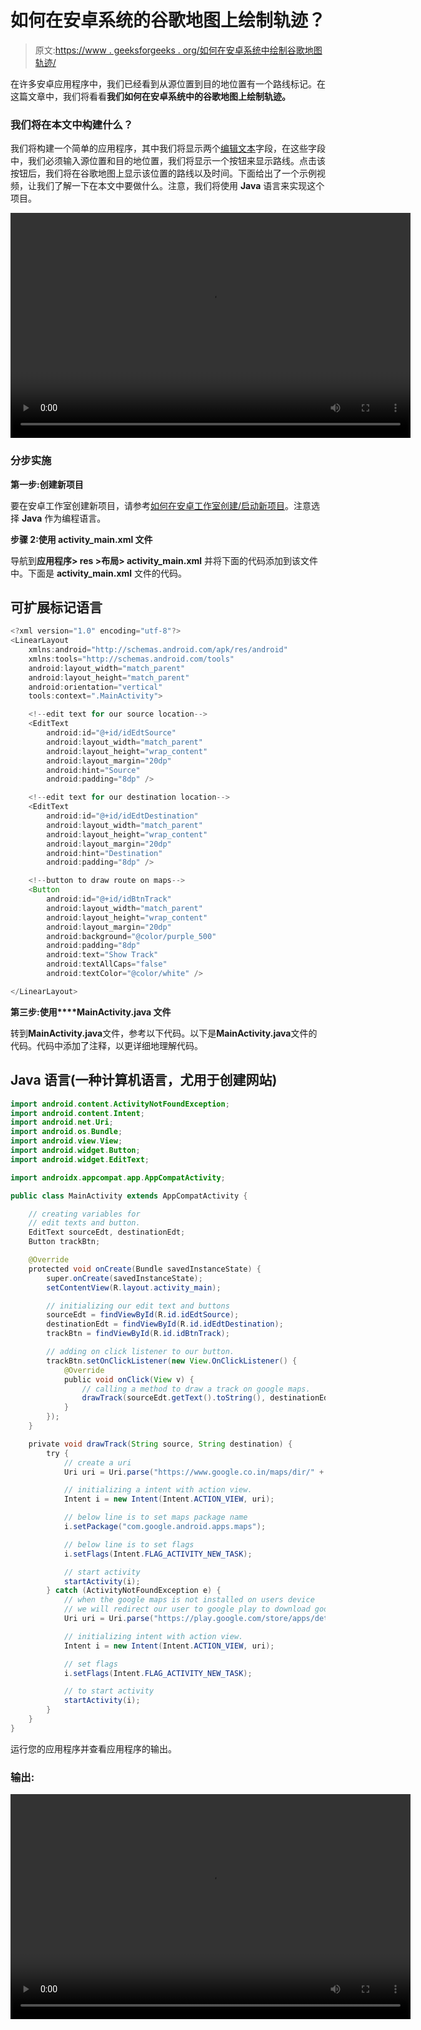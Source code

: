 # 如何在安卓系统的谷歌地图上绘制轨迹？

> 原文:[https://www . geeksforgeeks . org/如何在安卓系统中绘制谷歌地图轨迹/](https://www.geeksforgeeks.org/how-to-draw-a-track-on-google-maps-in-android/)

在许多安卓应用程序中，我们已经看到从源位置到目的地位置有一个路线标记。在这篇文章中，我们将看看**我们如何在安卓系统中的谷歌地图上绘制轨迹。**

### 我们将在本文中构建什么？

我们将构建一个简单的应用程序，其中我们将显示两个[编辑文本](https://www.geeksforgeeks.org/edittext-widget-in-android-using-java-with-examples/)字段，在这些字段中，我们必须输入源位置和目的地位置，我们将显示一个按钮来显示路线。点击该按钮后，我们将在谷歌地图上显示该位置的路线以及时间。下面给出了一个示例视频，让我们了解一下在本文中要做什么。注意，我们将使用 **Java** 语言来实现这个项目。

<video class="wp-video-shortcode" id="video-554394-1" width="640" height="360" preload="metadata" controls=""><source type="video/mp4" src="https://media.geeksforgeeks.org/wp-content/uploads/20210127150850/1611740152955.mp4?_=1">[https://media.geeksforgeeks.org/wp-content/uploads/20210127150850/1611740152955.mp4](https://media.geeksforgeeks.org/wp-content/uploads/20210127150850/1611740152955.mp4)</video>

### **分步实施**

**第一步:创建新项目**

要在安卓工作室创建新项目，请参考[如何在安卓工作室创建/启动新项目](https://www.geeksforgeeks.org/android-how-to-create-start-a-new-project-in-android-studio/)。注意选择 **Java** 作为编程语言。

**步骤 2:使用 activity_main.xml 文件**

导航到**应用程序> res >布局> activity_main.xml** 并将下面的代码添加到该文件中。下面是 **activity_main.xml** 文件的代码。

## 可扩展标记语言

```java
<?xml version="1.0" encoding="utf-8"?>
<LinearLayout 
    xmlns:android="http://schemas.android.com/apk/res/android"
    xmlns:tools="http://schemas.android.com/tools"
    android:layout_width="match_parent"
    android:layout_height="match_parent"
    android:orientation="vertical"
    tools:context=".MainActivity">

    <!--edit text for our source location-->
    <EditText
        android:id="@+id/idEdtSource"
        android:layout_width="match_parent"
        android:layout_height="wrap_content"
        android:layout_margin="20dp"
        android:hint="Source"
        android:padding="8dp" />

    <!--edit text for our destination location-->
    <EditText
        android:id="@+id/idEdtDestination"
        android:layout_width="match_parent"
        android:layout_height="wrap_content"
        android:layout_margin="20dp"
        android:hint="Destination"
        android:padding="8dp" />

    <!--button to draw route on maps-->
    <Button
        android:id="@+id/idBtnTrack"
        android:layout_width="match_parent"
        android:layout_height="wrap_content"
        android:layout_margin="20dp"
        android:background="@color/purple_500"
        android:padding="8dp"
        android:text="Show Track"
        android:textAllCaps="false"
        android:textColor="@color/white" />

</LinearLayout>
```

**第三步:使用****MainActivity.java 文件**

转到**MainActivity.java**文件，参考以下代码。以下是**MainActivity.java**文件的代码。代码中添加了注释，以更详细地理解代码。

## Java 语言(一种计算机语言，尤用于创建网站)

```java
import android.content.ActivityNotFoundException;
import android.content.Intent;
import android.net.Uri;
import android.os.Bundle;
import android.view.View;
import android.widget.Button;
import android.widget.EditText;

import androidx.appcompat.app.AppCompatActivity;

public class MainActivity extends AppCompatActivity {

    // creating variables for 
    // edit texts and button.
    EditText sourceEdt, destinationEdt;
    Button trackBtn;

    @Override
    protected void onCreate(Bundle savedInstanceState) {
        super.onCreate(savedInstanceState);
        setContentView(R.layout.activity_main);

        // initializing our edit text and buttons
        sourceEdt = findViewById(R.id.idEdtSource);
        destinationEdt = findViewById(R.id.idEdtDestination);
        trackBtn = findViewById(R.id.idBtnTrack);

        // adding on click listener to our button.
        trackBtn.setOnClickListener(new View.OnClickListener() {
            @Override
            public void onClick(View v) {
                // calling a method to draw a track on google maps.
                drawTrack(sourceEdt.getText().toString(), destinationEdt.getText().toString());
            }
        });
    }

    private void drawTrack(String source, String destination) {
        try {
            // create a uri
            Uri uri = Uri.parse("https://www.google.co.in/maps/dir/" + source + "/" + destination);

            // initializing a intent with action view.
            Intent i = new Intent(Intent.ACTION_VIEW, uri);

            // below line is to set maps package name
            i.setPackage("com.google.android.apps.maps");

            // below line is to set flags
            i.setFlags(Intent.FLAG_ACTIVITY_NEW_TASK);

            // start activity
            startActivity(i);
        } catch (ActivityNotFoundException e) {
            // when the google maps is not installed on users device
            // we will redirect our user to google play to download google maps.
            Uri uri = Uri.parse("https://play.google.com/store/apps/details?id=com.google.android.apps.maps");

            // initializing intent with action view.
            Intent i = new Intent(Intent.ACTION_VIEW, uri);

            // set flags
            i.setFlags(Intent.FLAG_ACTIVITY_NEW_TASK);

            // to start activity
            startActivity(i);
        }
    }
}
```

运行您的应用程序并查看应用程序的输出。

### **输出:**

<video class="wp-video-shortcode" id="video-554394-2" width="640" height="360" preload="metadata" controls=""><source type="video/mp4" src="https://media.geeksforgeeks.org/wp-content/uploads/20210127150850/1611740152955.mp4?_=2">[https://media.geeksforgeeks.org/wp-content/uploads/20210127150850/1611740152955.mp4](https://media.geeksforgeeks.org/wp-content/uploads/20210127150850/1611740152955.mp4)</video>